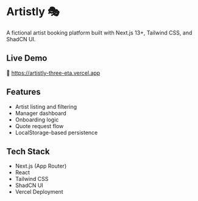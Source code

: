 # Artistly 🎭

A fictional artist booking platform built with Next.js 13+, Tailwind CSS, and ShadCN UI.

## Live Demo
🔗 https://artistly-three-eta.vercel.app

## Features
- Artist listing and filtering
- Manager dashboard
- Onboarding logic
- Quote request flow
- LocalStorage-based persistence

## Tech Stack
- Next.js (App Router)
- React
- Tailwind CSS
- ShadCN UI
- Vercel Deployment
